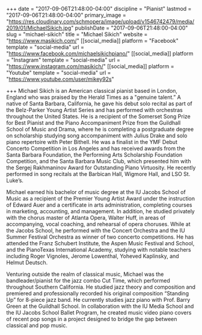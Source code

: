 +++
date = "2017-09-06T21:48:00-04:00"
discipline = "Pianist"
lastmod = "2017-09-06T21:48:00-04:00"
primary_image = "https://res.cloudinary.com/schmopera/image/upload/v1546742479/media/2019/01/MichaelSikich.jpg"
publishDate = "2017-09-06T21:48:00-04:00"
slug = "michael-sikich"
title = "Michael Sikich"
website = "https://www.masikich.com/"
[[social_media]]
platform = "Facebook"
template = "social-media"
url = "https://www.facebook.com/michaelsikichpiano/"
[[social_media]]
platform = "Instagram"
template = "social-media"
url = "https://www.instagram.com/masikich/"
[[social_media]]
platform = "Youtube"
template = "social-media"
url = "https://www.youtube.com/user/mikey92s"

+++
Michael Sikich is an American classical pianist based in London, England who was praised by the Herald Times as a "genuine talent.” A native of Santa Barbara, California, he gave his debut solo recital as part of the Belz-Parker Young Artist Series and has performed with orchestras throughout the United States. He is a recipient of the Somerset Song Prize for Best Pianist and the Piano Accompaniment Prize from the Guildhall School of Music and Drama, where he is completing a postgraduate degree on scholarship studying song accompaniment with Julius Drake and solo piano repertoire with Peter Bithell. He was a finalist in the YMF Debut Concerto Competition in Los Angeles and has received awards from the Santa Barbara Foundation, the Performing Arts Scholarship Foundation Competition, and the Santa Barbara Music Club, which presented him with the Sergej Rakhmaninov Award for Outstanding Piano Virtuosity. He recently performed in song recitals at the Barbican Hall, Wigmore Hall, and LSO St. Luke’s.

Michael earned his bachelor of music degree at the IU Jacobs School of Music as a recipient of the Premier Young Artist Award under the instruction of Edward Auer and a certificate in arts administration, completing courses in marketing, accounting, and management. In addition, he studied privately with the chorus master of Atlanta Opera, Walter Huff, in areas of accompanying, vocal coaching, and rehearsal of opera choruses. While at the Jacobs School, he performed with the Concert Orchestra and the IU Summer Festival Orchestra as winner of two concerto competitions. He has attended the Franz Schubert Institute, the Aspen Music Festival and School, and the PianoTexas International Academy, studying with notable teachers including Roger Vignoles, Jerome Lowenthal, Yoheved Kaplinsky, and Helmut Deutsch.

Venturing outside the realm of classical music, Michael was the bandleader/pianist for the jazz combo Cut Time, which performed throughout Southern California. He studied jazz theory and composition and premiered and professionally recorded his original composition “Standing Up” for 8-piece jazz band. He currently studies jazz piano with Prof. Barry Green at the Guildhall School. In collaboration with the IU Media School and the IU Jacobs School Ballet Program, he created music video piano covers of recent pop songs in a project designed to bridge the gap between classical and pop music.
